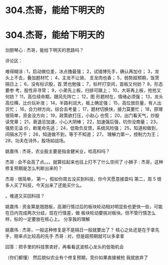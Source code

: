 # 304.杰哥，能给下明天的

# 304.杰哥，能给下明天的

剑胆琴心 : 杰哥，能给下明天的思路吗？

评论区：

难得糊涂 : 1，启动做位差，冰点撸最强； 2，试错博先手，确认再加仓； 3，龙头上不去，叠加题材忙； 4，主龙不让骑， 支龙肉也香； 5，弱势超预期，饭煲隔日上； 6，没有标识股，首.煲也勉强； 7，标杆打空间，首板又何妨？ 8，形态要参 考，股性非寻常； 9，小弟先上板，扫排可跟上； 10，大哥再上板，抢抢又何妨？ 11，高位续命期，跟风先阵亡； 12，图 形题材在，情绪必须强； 13，龙头高位横，比价玩补涨； 14，半路利润大，板上确定强； 15，高位放巨量，有人出货忙； 16，合力辨方向，综合去考量； 17，题材切换快，接力莫要忙； 18，原理很简单，资金没方向； 19，政策欲打压，小赵心 也慌； 20，出门看天气，炒股读党章； 21，衰退忌加速，小心大阴棒； 22，加速强后强，坑你没商量； 23，强势无溢 价，断尾命先逃； 24，低吸负反馈，系统风险强； 25，知道和做到，间隔水万千； 26，知道做不到，等于不知道； 27， 理解力第一，控制力为王； 28，功夫在诗外，股场如战场。

姚嘉伟 : 杰哥，农业股主要是指金健米业，哈高科吗？

杰哥 : 会不会高了点。。。就算拉起来也往上打不了什么空间了 小狮子 : 杰哥，这种修复预期是怎么判断出来的？

杰哥 : 很简单， 第一，假如你周五没买到科技，你今天愿意接盘吗 第二，周 5 很多人买了科技，今天出来了还能买什么。

。难道又买回科技？

姚嘉伟 : 资金算是翘翘板，高潮行情过后的板块轮动相对明显些也更快一些，可能在日内完成两次分歧，现在行情差，做 板块轮动要挑对板块。但不管行情怎么样，标的一定要放在核心上。 分享我的理解

姚嘉伟 : 杰哥，一般这种修复是不是隔日一般就要出了？ 核心之处还是在于拿先手，赔率点比较高的先手 杰哥 : 对，但是超预期就可以多拿拿

回答：把手里的科技票卖好，再看看这波核心龙头的低吸机会

（你们都懂） 然后貌似农业有个修复预期，竞价如果直接被抢 我就放弃了